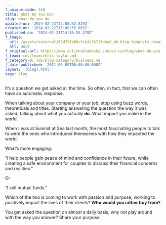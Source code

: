 ```yaml
---
f_unique-code: 510
title: What Do You Do?
slug: what-do-you-do
updated-on: '2024-02-23T14:08:52.819Z'
created-on: '2024-02-22T15:08:55.063Z'
published-on: '2024-02-23T14:16:55.370Z'
f_image:
  url: /assets/external/65d75f468cfce2c76717d4a3_ab-blog-template_reward.jpeg
  alt: null
f_original-url: https://www.actionablebooks.com/en-ca/blog/what-do-you-do/
f_team: cms/team/chris-taylor.md
f_category-3: cms/blog-category/business.md
f_date-published: '2011-05-09T00:00:00.000Z'
layout: '[blog].html'
tags: blog
---
```


It’s a question we get asked all the time. So often, in fact, that we can often have an automatic response.

When talking about your company or your job, stop using buzz words, theoreticals and titles. Starting answering the question the way it was asked; talking about what you actually **do**. What impact you make in the world.

When I was at Summit at Sea last month, the most fascinating people to talk to were the ones who introduced themselves with how they impacted the world.

What’s more engaging:

“I help people gain peace of mind and confidence in their future, while creating a safe environment for couples to discuss their financial concerns and realities.”

Or

“I sell mutual funds.”

Which of the two is coming to work with passion and purpose, working to positively impact the lives of their clients? **Who would you rather buy from?**

You get asked the question on almost a daily basis; why not play around with the way you answer? Share your purpose.
